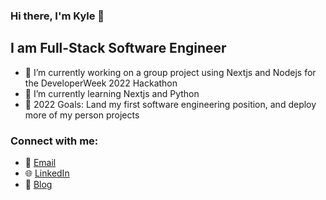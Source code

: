 ### Hi there, I'm Kyle 👋

## I am Full-Stack Software Engineer

- 🔭 I’m currently working on a group project using Nextjs and Nodejs for the DeveloperWeek 2022 Hackathon
- 🌱 I’m currently learning Nextjs and Python
- 🥅 2022 Goals: Land my first software engineering position, and deploy more of my person projects


### Connect with me:

 - 📩 [Email]
 - 🌐 [LinkedIn]
 - 📝 [Blog]













[LinkedIn]: https://linkedin.com/in/kyleortiz/
[Email]: kyleaortiz@gmail.com
[Blog]: https://dev.to/kyleortiz